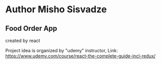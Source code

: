 # Author Misho Sisvadze
   
## Food Order App
  created by react

 Project idea is  organized by "udemy" instructor, Link: https://www.udemy.com/course/react-the-complete-guide-incl-redux/
 
